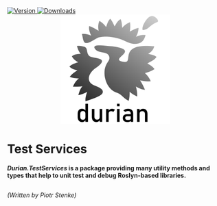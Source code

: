 <div align="left">
	<a href="https://www.nuget.org/packages/Durian.TestServices">
		<img src="https://img.shields.io/nuget/v/Durian.TestServices?color=seagreen&style=flat-square" alt="Version"/>
	</a>
	<a href="https://www.nuget.org/packages/Durian.TestServices">
		<img src="https://img.shields.io/nuget/dt/Durian.TestServices?color=blue&style=flat-square" alt="Downloads"/>
	</a> <br />
</div>

<div align="center">
		<img src="../../img/icons/Durian-256.png" alt="Durian logo"/>
</div>

# Test Services

***Durian.TestServices* is a package providing many utility methods and types that help to unit test and debug Roslyn-based libraries.**

##

*\(Written by Piotr Stenke\)*